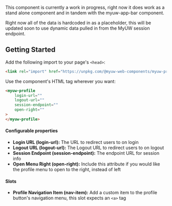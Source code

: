 This component is currently a work in progress, right now it does work as a stand alone component and in tandem with the myuw-app-bar component.

Right now all of the data is hardcoded in as a placeholder, this will be updated soon to use dynamic data pulled in from the MyUW session endpoint.

## Getting Started

Add the following import to your page's `<head>`:

```html
<link rel="import" href="https://unpkg.com/@myuw-web-components/myuw-profile@1.0.0/myuw-profile.html">
```

Use the component's HTML tag wherever you want:

```HTML
<myuw-profile
    login-url=""
    logout-url=""
    session-endpoint=""
    open-right=""
>
</myuw-profile>
```

#### Configurable properties

- **Login URL (login-url):** The URL to redirect users to on login
- **Logout URL (logout-url):** The Logout URL to redirect users to on logout
- **Session Endpoint (session-endpoint):** The endpoint URL for session info
- **Open Menu Right (open-right):** Include this attribute if you would like the profile menu to open to the right, instead of left

#### Slots

- **Profile Navigation Item (nav-item):** Add a custom item to the profile button's navigation menu, this slot expects an `<a>` tag
